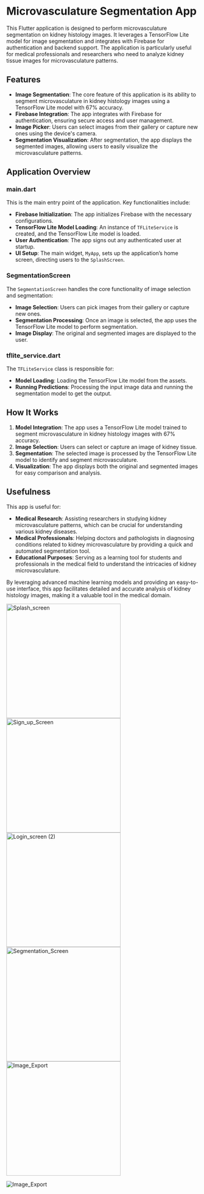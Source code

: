 # Microvasculature Segmentation App

This Flutter application is designed to perform microvasculature segmentation on kidney histology images. It leverages a TensorFlow Lite model for image segmentation and integrates with Firebase for authentication and backend support. The application is particularly useful for medical professionals and researchers who need to analyze kidney tissue images for microvasculature patterns.

## Features

- **Image Segmentation**: The core feature of this application is its ability to segment microvasculature in kidney histology images using a TensorFlow Lite model with 67% accuracy.
- **Firebase Integration**: The app integrates with Firebase for authentication, ensuring secure access and user management.
- **Image Picker**: Users can select images from their gallery or capture new ones using the device's camera.
- **Segmentation Visualization**: After segmentation, the app displays the segmented images, allowing users to easily visualize the microvasculature patterns.

## Application Overview

### main.dart

This is the main entry point of the application. Key functionalities include:

- **Firebase Initialization**: The app initializes Firebase with the necessary configurations.
- **TensorFlow Lite Model Loading**: An instance of `TFLiteService` is created, and the TensorFlow Lite model is loaded.
- **User Authentication**: The app signs out any authenticated user at startup.
- **UI Setup**: The main widget, `MyApp`, sets up the application’s home screen, directing users to the `SplashScreen`.

### SegmentationScreen

The `SegmentationScreen` handles the core functionality of image selection and segmentation:

- **Image Selection**: Users can pick images from their gallery or capture new ones.
- **Segmentation Processing**: Once an image is selected, the app uses the TensorFlow Lite model to perform segmentation.
- **Image Display**: The original and segmented images are displayed to the user.

### tflite_service.dart

The `TFLiteService` class is responsible for:

- **Model Loading**: Loading the TensorFlow Lite model from the assets.
- **Running Predictions**: Processing the input image data and running the segmentation model to get the output.

## How It Works

1. **Model Integration**: The app uses a TensorFlow Lite model trained to segment microvasculature in kidney histology images with 67% accuracy.
2. **Image Selection**: Users can select or capture an image of kidney tissue.
3. **Segmentation**: The selected image is processed by the TensorFlow Lite model to identify and segment microvasculature.
4. **Visualization**: The app displays both the original and segmented images for easy comparison and analysis.

## Usefulness

This app is useful for:

- **Medical Research**: Assisting researchers in studying kidney microvasculature patterns, which can be crucial for understanding various kidney diseases.
- **Medical Professionals**: Helping doctors and pathologists in diagnosing conditions related to kidney microvasculature by providing a quick and automated segmentation tool.
- **Educational Purposes**: Serving as a learning tool for students and professionals in the medical field to understand the intricacies of kidney microvasculature.

By leveraging advanced machine learning models and providing an easy-to-use interface, this app facilitates detailed and accurate analysis of kidney histology images, making it a valuable tool in the medical domain.

<img src="https://github.com/user-attachments/assets/c55555ba-6666-4de1-9a1c-f3fd64c8a7b1" width="300" alt="Splash_screen">
<img src="https://github.com/user-attachments/assets/1aee760a-0b81-4dd4-8cf0-565a569d44ef" width="300" alt="Sign_up_Screen">
<img src="https://github.com/user-attachments/assets/73e657cd-d54a-4fbf-9868-74c8fa9a9b57" width="300" alt="Login_screen (2)">
<img src="https://github.com/user-attachments/assets/a81c512c-8039-48b3-a037-14ab1c4edad2" width="300" alt="Segmentation_Screen">
<img src="https://github.com/user-attachments/assets/db030f1c-a8ab-46f9-a534-4455344825de" width="300" alt="Image_Export">

![Image_Export](https://github.com/user-attachments/assets/db030f1c-a8ab-46f9-a534-4455344825de)






